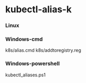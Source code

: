 # kubectl-alias-k

### Linux

### Windows-cmd
k8s/alias.cmd
k8s/addtoregistry.reg

### Windows-powershell
kubectl_aliases.ps1
